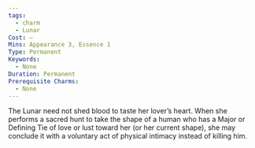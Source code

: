 ```yaml
---
tags:
  - charm
  - Lunar
Cost: —
Mins: Appearance 3, Essence 1
Type: Permanent
Keywords:
  - None
Duration: Permanent
Prerequisite Charms:
  - None
---
```

The Lunar need not shed blood to taste her lover’s heart. When she performs a sacred hunt to take the shape of a human who has a Major or Defining Tie of love or lust toward her (or her current shape), she may conclude it with a voluntary act of physical intimacy instead of killing him.